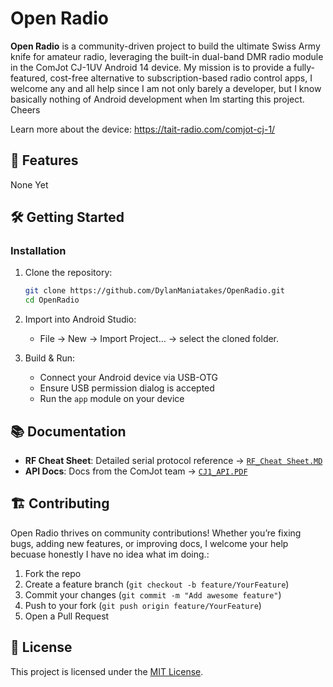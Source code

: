 

# Open Radio

**Open Radio** is a community-driven project to build the ultimate Swiss Army knife for amateur radio, leveraging the built-in dual-band DMR radio module in the ComJot CJ-1UV Android 14 device. My mission is to provide a fully-featured, cost-free alternative to subscription-based radio control apps, I welcome any and all help since I am not only barely a developer, but I know basically nothing of Android development when Im starting this project. Cheers

Learn more about the device: https://tait-radio.com/comjot-cj-1/

## 🚀 Features

None Yet

## 🛠 Getting Started

### Installation

1. Clone the repository:  
   ```bash
   git clone https://github.com/DylanManiatakes/OpenRadio.git
   cd OpenRadio
   ```

2. Import into Android Studio:  
   - File → New → Import Project… → select the cloned folder.  

3. Build & Run:  
   - Connect your Android device via USB-OTG  
   - Ensure USB permission dialog is accepted  
   - Run the `app` module on your device  

## 📚 Documentation

- **RF Cheat Sheet**: Detailed serial protocol reference → [`RF_Cheat Sheet.MD`](RF_Cheat%20Sheet.MD)  
- **API Docs**: Docs from the ComJot team → [`CJ1_API.PDF`](CJ1_API.PDF)   

## 🏗 Contributing

Open Radio thrives on community contributions! Whether you’re fixing bugs, adding new features, or improving docs, I welcome your help becuase honestly I have no idea what im doing.:

1. Fork the repo  
2. Create a feature branch (`git checkout -b feature/YourFeature`)  
3. Commit your changes (`git commit -m "Add awesome feature"`)  
4. Push to your fork (`git push origin feature/YourFeature`)  
5. Open a Pull Request   

## 📄 License

This project is licensed under the [MIT License](LICENSE).